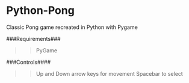 # Python-Pong
Classic Pong game recreated in Python with Pygame

###Requirements###
>>PyGame

###Controls####
>>Up and Down arrow keys for movement
>>Spacebar to select
